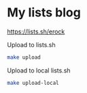 # My lists blog

https://lists.sh/erock

Upload to lists.sh

```bash
make upload
```

Upload to local lists.sh

```bash
make upload-local
```

